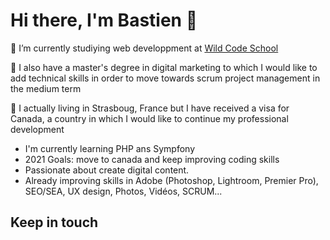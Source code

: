 <h1>Hi there, I'm Bastien 👋</h1>

<p>🔭 I’m currently studiying web developpment at <a href="https://www.wildcodeschool.com/fr-FR">Wild Code School</a></p>
<p>🏫 I also have a master's degree in digital marketing to which I would like to add technical skills in order to move towards scrum project management in the medium term</p>
<p>📍 I actually living in Strasboug, France but I have received a visa for Canada, a country in which I would like to continue my professional development</p>

<ul>
  <li>I'm currently learning PHP ans Sympfony</li>  
  <li>2021 Goals: move to canada and keep improving coding skills</li>
  <li>Passionate about create digital content.</li>
  <li>Already improving skills in Adobe (Photoshop, Lightroom, Premier Pro), SEO/SEA, UX design, Photos, Vidéos, SCRUM... </li>
  
  
</ul>

<h2> Keep in touch </h2>
<img src"https://www.flaticon.com/svg/vstatic/svg/733/733579.svg?token=exp=1619082678~hmac=c82601a32db6afbf2de9377ff3570310"></img>

